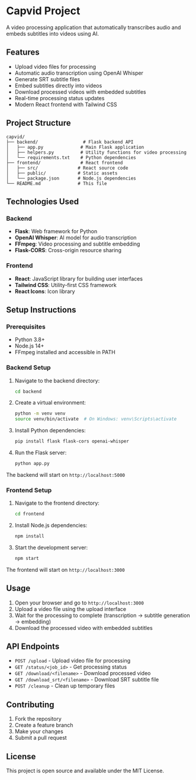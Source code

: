 # Capvid Project

A video processing application that automatically transcribes audio and embeds subtitles into videos using AI.

## Features

- Upload video files for processing
- Automatic audio transcription using OpenAI Whisper
- Generate SRT subtitle files
- Embed subtitles directly into videos
- Download processed videos with embedded subtitles
- Real-time processing status updates
- Modern React frontend with Tailwind CSS

## Project Structure

```
capvid/
├── backend/                 # Flask backend API
│   ├── app.py              # Main Flask application
│   ├── helpers.py          # Utility functions for video processing
│   └── requirements.txt    # Python dependencies
├── frontend/               # React frontend
│   ├── src/               # React source code
│   ├── public/            # Static assets
│   └── package.json       # Node.js dependencies
└── README.md              # This file
```

## Technologies Used

### Backend
- **Flask**: Web framework for Python
- **OpenAI Whisper**: AI model for audio transcription
- **FFmpeg**: Video processing and subtitle embedding
- **Flask-CORS**: Cross-origin resource sharing

### Frontend
- **React**: JavaScript library for building user interfaces
- **Tailwind CSS**: Utility-first CSS framework
- **React Icons**: Icon library

## Setup Instructions

### Prerequisites
- Python 3.8+
- Node.js 14+
- FFmpeg installed and accessible in PATH

### Backend Setup

1. Navigate to the backend directory:
   ```bash
   cd backend
   ```

2. Create a virtual environment:
   ```bash
   python -m venv venv
   source venv/bin/activate  # On Windows: venv\Scripts\activate
   ```

3. Install Python dependencies:
   ```bash
   pip install flask flask-cors openai-whisper
   ```

4. Run the Flask server:
   ```bash
   python app.py
   ```

The backend will start on `http://localhost:5000`

### Frontend Setup

1. Navigate to the frontend directory:
   ```bash
   cd frontend
   ```

2. Install Node.js dependencies:
   ```bash
   npm install
   ```

3. Start the development server:
   ```bash
   npm start
   ```

The frontend will start on `http://localhost:3000`

## Usage

1. Open your browser and go to `http://localhost:3000`
2. Upload a video file using the upload interface
3. Wait for the processing to complete (transcription → subtitle generation → embedding)
4. Download the processed video with embedded subtitles

## API Endpoints

- `POST /upload` - Upload video file for processing
- `GET /status/<job_id>` - Get processing status
- `GET /download/<filename>` - Download processed video
- `GET /download_srt/<filename>` - Download SRT subtitle file
- `POST /cleanup` - Clean up temporary files

## Contributing

1. Fork the repository
2. Create a feature branch
3. Make your changes
4. Submit a pull request

## License

This project is open source and available under the MIT License.
